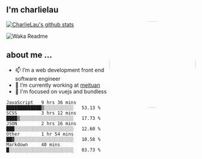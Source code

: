 
<h2>I'm charlielau</h2>
<img align='right' style="border-radius:50%" src="https://avatars1.githubusercontent.com/u/44078251?s=460&u=6b4f1c257663e44063b0b6a21c9c94f45bcfdcc7&v=4" width="230">

[![CharlieLau's github stats](https://github-readme-stats.vercel.app/api?username=charlielau)](https://github.com/charlielau/github-readme-stats)


![Waka Readme](https://github.com/CharlieLau/charlielau/workflows/Waka%20Readme/badge.svg)

## about me ...
- 📫 I’m a web development front end software engineer
- 🔭 I’m currently working at  <a href="https://www.meituan.com">meituan</a>
- 🔭 I'm focused on vuejs and bundless

<!-- <p align="center">
  <a href="https://github.com/charlielau" class="rich-diff-level-one">
    <img src="https://github-readme-stats.vercel.app/api?username=charlielau&title_color=333&text_color=777" alt="CharlieLau" >
  </a>
</p> -->

<!--START_SECTION:waka-->
```text
JavaScript   9 hrs 36 mins   █████████████▒░░░░░░░░░░░   53.13 % 
SCSS         3 hrs 12 mins   ████▒░░░░░░░░░░░░░░░░░░░░   17.73 % 
JSON         2 hrs 16 mins   ███░░░░░░░░░░░░░░░░░░░░░░   12.60 % 
Other        1 hr 54 mins    ██▓░░░░░░░░░░░░░░░░░░░░░░   10.58 % 
Markdown     40 mins         █░░░░░░░░░░░░░░░░░░░░░░░░   03.73 % 
```
<!--END_SECTION:waka-->
